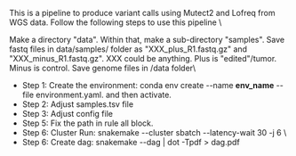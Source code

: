 This is a pipeline to produce variant calls using Mutect2 and Lofreq from WGS data. Follow the following steps to use this pipeline \

Make a directory "data". Within that, make a sub-directory "samples". Save fastq files in data/samples/ folder as "XXX_plus_R1.fastq.gz" and "XXX_minus_R1.fastq.gz". XXX could be anything. Plus is "edited"/tumor. Minus is control. Save genome files in /data folder\
* Step 1: Create the environment: conda env create --name **env_name** --file environment.yaml. and then activate.
* Step 2: Adjust samples.tsv file
* Step 3: Adjust config file
* Step 5: Fix the path in rule all block.
* Step 6: Cluster Run: snakemake --cluster sbatch --latency-wait 30  -j 6 \
* Step 6: Create dag: snakemake --dag | dot -Tpdf > dag.pdf
